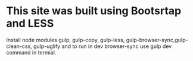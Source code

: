 # This site was built using Bootsrtap and LESS 
Install node modules gulp, gulp-copy, gulp-less, gulp-browser-sync,gulp-clean-css,
gulp-uglify and to run in dev browser-sync use gulp dev command in termial.

